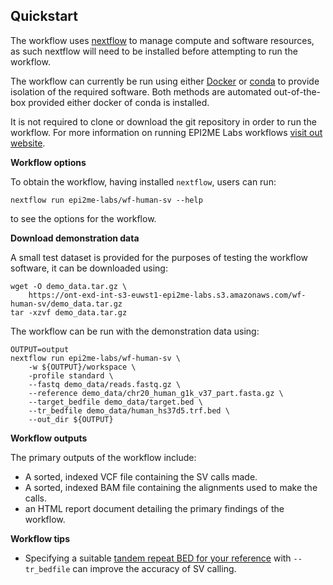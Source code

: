 ## Quickstart

The workflow uses [nextflow](https://www.nextflow.io/) to manage compute and 
software resources, as such nextflow will need to be installed before attempting
to run the workflow.

The workflow can currently be run using either
[Docker](https://www.docker.com/products/docker-desktop) or
[conda](https://docs.conda.io/en/latest/miniconda.html) to provide isolation of
the required software. Both methods are automated out-of-the-box provided
either docker of conda is installed.

It is not required to clone or download the git repository in order to run the workflow.
For more information on running EPI2ME Labs workflows [visit out website](https://labs.epi2me.io/wfindex).

**Workflow options**

To obtain the workflow, having installed `nextflow`, users can run:

```
nextflow run epi2me-labs/wf-human-sv --help
```

to see the options for the workflow.

**Download demonstration data**

A small test dataset is provided for the purposes of testing the workflow software,
it can be downloaded using:

```
wget -O demo_data.tar.gz \
    https://ont-exd-int-s3-euwst1-epi2me-labs.s3.amazonaws.com/wf-human-sv/demo_data.tar.gz
tar -xzvf demo_data.tar.gz
```

The workflow can be run with the demonstration data using:

```
OUTPUT=output
nextflow run epi2me-labs/wf-human-sv \
    -w ${OUTPUT}/workspace \
    -profile standard \
    --fastq demo_data/reads.fastq.gz \
    --reference demo_data/chr20_human_g1k_v37_part.fasta.gz \
    --target_bedfile demo_data/target.bed \
    --tr_bedfile demo_data/human_hs37d5.trf.bed \
    --out_dir ${OUTPUT}
```

**Workflow outputs**

The primary outputs of the workflow include:

* A sorted, indexed VCF file containing the SV calls made.
* A sorted, indexed BAM file containing the alignments used to make the calls. 
* an HTML report document detailing the primary findings of the workflow.

**Workflow tips**

- Specifying a suitable [tandem repeat BED for your reference](https://raw.githubusercontent.com/fritzsedlazeck/Sniffles/master/annotations/) with `--tr_bedfile` can improve the accuracy of SV calling.
